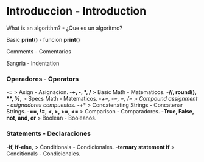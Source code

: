 # Introduccion - Introduction

What is an algorithm? - ¿Que es un algoritmo?

Basic **print()** - funcion **print()**

Comments - Comentarios

Sangria - Indentation

### Operadores - Operators

-**=** >  Asign - Asignacion.
-**+, -, \*, /** > Basic Math - Matematicos.
-**//, round(), \**,  %,** > Specs Math - Matematicos.
-**+=, -=, *=, /=** > Compound assignment - asignadores compuestos.
-**+** > Concatenating Strings - Concatenar Strings.
-**==, !=, <, >, >=, <=** > Comparison - Comparadores.
-**True, False, not, and, or** > Boolean - Booleanos.

### Statements - Declaraciones

-**if, if-else,** > Conditionals - Condicionales.
-**ternary statement if** > Conditionals - Condicionales.



